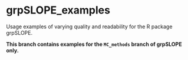 # grpSLOPE_examples

Usage examples of varying quality and readability for the R package grpSLOPE.

**This branch contains examples for the `MC_methods` branch of grpSLOPE only.**
